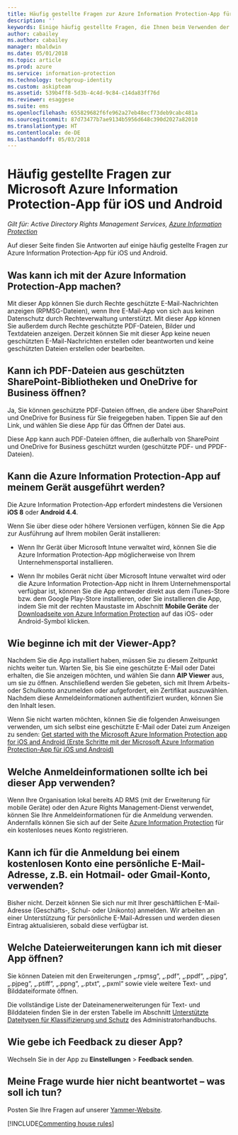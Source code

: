 ```yaml
---
title: Häufig gestellte Fragen zur Azure Information Protection-App für iOS und Android
description: ''
keywords: Einige häufig gestellte Fragen, die Ihnen beim Verwenden der Azure Information Protection-App für iOS und Android helfen sollen
author: cabailey
ms.author: cabailey
manager: mbaldwin
ms.date: 05/01/2018
ms.topic: article
ms.prod: azure
ms.service: information-protection
ms.technology: techgroup-identity
ms.custom: askipteam
ms.assetid: 539b4ff8-5d3b-4c4d-9c84-c14da83ff76d
ms.reviewer: esaggese
ms.suite: ems
ms.openlocfilehash: 655829682f6fe962a27eb48ecf73deb9cabc481a
ms.sourcegitcommit: 87d73477b7ae9134b5956d648c390d2027a82010
ms.translationtype: HT
ms.contentlocale: de-DE
ms.lasthandoff: 05/03/2018
---
```

# <a name="faqs-for-microsoft-azure-information-protection-app-for-ios-and-android"></a>Häufig gestellte Fragen zur Microsoft Azure Information Protection-App für iOS und Android

*Gilt für: Active Directory Rights Management Services, [Azure Information Protection](https://azure.microsoft.com/pricing/details/information-protection)*

Auf dieser Seite finden Sie Antworten auf einige häufig gestellte Fragen zur Azure Information Protection-App für iOS und Android.

## <a name="what-can-i-do-with-the-azure-information-protection-app"></a>Was kann ich mit der Azure Information Protection-App machen?

Mit dieser App können Sie durch Rechte geschützte E-Mail-Nachrichten anzeigen (RPMSG-Dateien), wenn Ihre E-Mail-App von sich aus keinen Datenschutz durch Rechteverwaltung unterstützt. Mit dieser App können Sie außerdem durch Rechte geschützte PDF-Dateien, Bilder und Textdateien anzeigen. Derzeit können Sie mit dieser App keine neuen geschützten E-Mail-Nachrichten erstellen oder beantworten und keine geschützten Dateien erstellen oder bearbeiten.

## <a name="can-i-open-pdf-files-that-are-in-sharepoint-protected-libraries-and-onedrive-for-business"></a>Kann ich PDF-Dateien aus geschützten SharePoint-Bibliotheken und OneDrive for Business öffnen?

Ja, Sie können geschützte PDF-Dateien öffnen, die andere über SharePoint und OneDrive for Business für Sie freigegeben haben. Tippen Sie auf den Link, und wählen Sie diese App für das Öffnen der Datei aus. 

Diese App kann auch PDF-Dateien öffnen, die außerhalb von SharePoint und OneDrive for Business geschützt wurden (geschützte PDF- und PPDF-Dateien).

## <a name="can-my-mobile-device-run-the-azure-information-protection-app"></a>Kann die Azure Information Protection-App auf meinem Gerät ausgeführt werden?

Die Azure Information Protection-App erfordert mindestens die Versionen **iOS 8** oder **Android 4.4**.

Wenn Sie über diese oder höhere Versionen verfügen, können Sie die App zur Ausführung auf Ihrem mobilen Gerät installieren:

- Wenn Ihr Gerät über Microsoft Intune verwaltet wird, können Sie die Azure Information Protection-App möglicherweise von Ihrem Unternehmensportal installieren.

- Wenn Ihr mobiles Gerät nicht über Microsoft Intune verwaltet wird oder die Azure Information Protection-App nicht in Ihrem Unternehmensportal verfügbar ist, können Sie die App entweder direkt aus dem iTunes-Store bzw. dem Google Play-Store installieren, oder Sie installieren die App, indem Sie mit der rechten Maustaste im Abschnitt **Mobile Geräte** der [Downloadseite von Azure Information Protection](https://portal.azurerms.com/#/download) auf das iOS- oder Android-Symbol klicken. 

## <a name="how-do-i-get-started-with-the-viewer-app"></a>Wie beginne ich mit der Viewer-App?

Nachdem Sie die App installiert haben, müssen Sie zu diesem Zeitpunkt nichts weiter tun. Warten Sie, bis Sie eine geschützte E-Mail oder Datei erhalten, die Sie anzeigen möchten, und wählen Sie dann **AIP Viewer** aus, um sie zu öffnen. Anschließend werden Sie gebeten, sich mit Ihrem Arbeits- oder Schulkonto anzumelden oder aufgefordert, ein Zertifikat auszuwählen. Nachdem diese Anmeldeinformationen authentifiziert wurden, können Sie den Inhalt lesen.

Wenn Sie nicht warten möchten, können Sie die folgenden Anweisungen verwenden, um sich selbst eine geschützte E-Mail oder Datei zum Anzeigen zu senden: [Get started with the Microsoft Azure Information Protection app for iOS and Android (Erste Schritte mit der Microsoft Azure Information Protection-App für iOS und Android)](mobile-app-get-started.md) 
## <a name="what-credentials-should-i-use-to-sign-in-to-this-app"></a>Welche Anmeldeinformationen sollte ich bei dieser App verwenden?

Wenn Ihre Organisation lokal bereits AD RMS (mit der Erweiterung für mobile Geräte) oder den Azure Rights Management-Dienst verwendet, können Sie Ihre Anmeldeinformationen für die Anmeldung verwenden. Andernfalls können Sie sich auf der Seite [Azure Information Protection](https://portal.office.com/signup?sku=rms&ru=https%3A%2F%2Fportal.azurerms.com%2F%23%2Fdownload) für ein kostenloses neues Konto registrieren.

## <a name="can-i-sign-up-for-the-free-account-with-my-personal-email-address-such-as-a-hotmail-or-gmail-account"></a>Kann ich für die Anmeldung bei einem kostenlosen Konto eine persönliche E-Mail-Adresse, z.B. ein Hotmail- oder Gmail-Konto, verwenden?

Bisher nicht. Derzeit können Sie sich nur mit Ihrer geschäftlichen E-Mail-Adresse (Geschäfts-, Schul- oder Unikonto) anmelden. Wir arbeiten an einer Unterstützung für persönliche E-Mail-Adressen und werden diesen Eintrag aktualisieren, sobald diese verfügbar ist.

## <a name="which-file-extensions-can-i-open-with-this-app"></a>Welche Dateierweiterungen kann ich mit dieser App öffnen?

Sie können Dateien mit den Erweiterungen „.rpmsg“, „.pdf“, „.ppdf“, „.pjpg“, „.pjpeg“, „.ptiff“, „.ppng“, „.ptxt“, „.pxml“ sowie viele weitere Text- und Bilddateiformate öffnen.

Die vollständige Liste der Dateinamenerweiterungen für Text- und Bilddateien finden Sie in der ersten Tabelle im Abschnitt [Unterstützte Dateitypen für Klassifizierung und Schutz](client-admin-guide-file-types.md#supported-file-types-for-classification-and-protection) des Administratorhandbuchs.

##  <a name="how-do-i-provide-feedback-about-this-app"></a>Wie gebe ich Feedback zu dieser App?

Wechseln Sie in der App zu **Einstellungen** > **Feedback senden**.


## <a name="my-question-has-not-been-answeredwhat-should-i-do"></a>Meine Frage wurde hier nicht beantwortet – was soll ich tun?

Posten Sie Ihre Fragen auf unserer [Yammer-Website](https://www.yammer.com/AskIPTeam).

[!INCLUDE[Commenting house rules](../includes/houserules.md)]